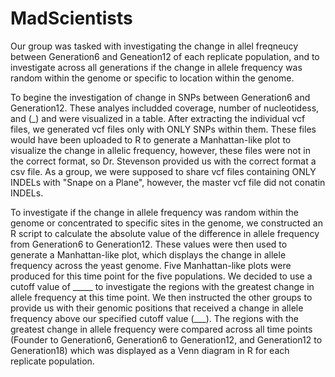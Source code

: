 # MadScientists
Our group was tasked with investigating the change in allel freqneucy between Generation6 and Geneation12 of each replicate population,
and to investigate across all generations if the change in allele frequency was random within the genome or specific to location within the genome. 

To begine the investigation of change in SNPs between Generation6 and Generation12. These analyes includded coverage, number of nucleotidess, and (_) and were visualized in a table. After extracting the individual vcf files, we generated vcf files only with ONLY SNPs within them. These files would have been uploaded to R to generate a Manhattan-like plot to visualize the change in allelic frequency, however, these files were not in the correct format, so Dr. Stevenson provided us with the correct format a csv file. As a group, we were supposed to share vcf files containing ONLY INDELs with "Snape on a Plane", however, the master vcf file did not conatin INDELs.

To investigate if the change in allele frequency was random within the genome or concentrated to specific sites in the genome, we constructed an R script to calculate the absolute value of the difference in allele frequency from Generation6 to Generation12. These values were then used to generate a Manhattan-like plot, which displays the change in allele frequency across the yeast genome. Five Manhattan-like plots were produced for this time point for the five populations. We decided to use a cutoff value of _____ to investigate the regions with the greatest change in allele frequency at this time point. We then instructed the other groups to provide us with their genomic positions that received a change in allele frequency above our specified cutoff value (___). The regions with the greatest change in allele frequency were compared across all time points (Founder to Generation6, Generation6 to Generation12, and Generation12 to Generation18) which was displayed as a Venn diagram in R for each replicate population.

